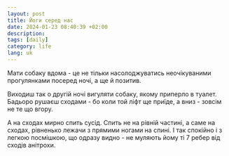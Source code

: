 ```yaml
---
layout: post
title: Йоги серед нас
date: 2024-01-23 08:40:39 +02:00
description: 
tags: [daily]
category: life
lang: uk
---
```


Мати собаку вдома - це не тільки насолоджуватись неочікуваними прогулянками посеред ночі, а ще й позитив.

Виходиш так о другій ночі вигуляти собаку, якому приперло в туалет.
Бадьоро рушаєш сходами - бо коли той ліфт ще приїде, а вниз - зовсім не те що вгору.

А на сходах мирно спить сусід. 
Спить не на рівній частині, а саме на сходах, рівненько лежачи з прямими ногами на спині.
І так спокійно і з легкою посмішкою, що одразу видно - не муляють йому ті 7 ребер від сходів анітрохи.